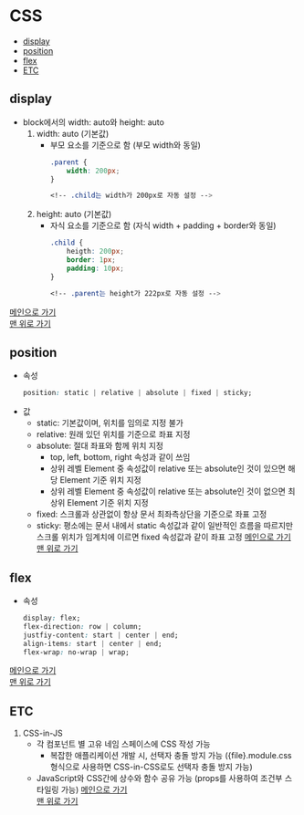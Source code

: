 # CSS

* [display](#display)
* [position](#position)
* [flex](#flex)
* [ETC](#etc)

## display
- block에서의 width: auto와 height: auto
    1. width: auto (기본값)
        - 부모 요소를 기준으로 함 (부모 width와 동일)
            ```css
            .parent {
                width: 200px;
            }
            
            <!-- .child는 width가 200px로 자동 설정 -->
            ```
    1. height: auto (기본값)
        - 자식 요소를 기준으로 함 (자식 width + padding + border와 동일)
            ```css
            .child {
                heigth: 200px;
                border: 1px;
                padding: 10px;
            }
            
            <!-- .parent는 height가 222px로 자동 설정 -->
            ```
[메인으로 가기](https://github.com/sekhyuni/frontend-basic-concept)</br>
[맨 위로 가기](#css)
## position
- 속성
    ```css
    position: static | relative | absolute | fixed | sticky;
    ```
- 값
    - static: 기본값이며, 위치를 임의로 지정 불가
    - relative: 원래 있던 위치를 기준으로 좌표 지정
    - absolute: 절대 좌표와 함께 위치 지정
        - top, left, bottom, right 속성과 같이 쓰임
        - 상위 레벨 Element 중 속성값이 relative 또는 absolute인 것이 있으면 해당 Element 기준 위치 지정
        - 상위 레벨 Element 중 속성값이 relative 또는 absolute인 것이 없으면 최상위 Element 기준 위치 지정 
    - fixed: 스크롤과 상관없이 항상 문서 최좌측상단을 기준으로 좌표 고정
    - sticky: 평소에는 문서 내에서 static 속성값과 같이 일반적인 흐름을 따르지만 스크롤 위치가 임계치에 이르면 fixed 속성값과 같이 좌표 고정
[메인으로 가기](https://github.com/sekhyuni/frontend-basic-concept)</br>
[맨 위로 가기](#css)
## flex
- 속성
    ```css
    display: flex;
    flex-direction: row | column;
    justfiy-content: start | center | end;
    align-items: start | center | end;
    flex-wrap: no-wrap | wrap;
    ```
[메인으로 가기](https://github.com/sekhyuni/frontend-basic-concept)</br>
[맨 위로 가기](#css)
## ETC
1. CSS-in-JS
    - 각 컴포넌트 별 고유 네임 스페이스에 CSS 작성 가능
        - 복잡한 애플리케이션 개발 시, 선택자 충돌 방지 가능 ({file}.module.css 형식으로 사용하면 CSS-in-CSS로도 선택자 충돌 방지 가능)
    - JavaScript와 CSS간에 상수와 함수 공유 가능 (props를 사용하여 조건부 스타일링 가능)
[메인으로 가기](https://github.com/sekhyuni/frontend-basic-concept)</br>
[맨 위로 가기](#css)